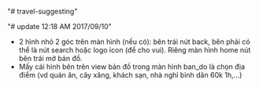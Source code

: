 ﻿"# travel-suggesting" 

"# update 12:18 AM 2017/09/10"
- 2 hình nhỏ 2 góc trên màn hình (nếu có): bên trái nút back, bên phải có thể là nút search hoặc logo icon (để cho vui). Riêng màn hình home nút bên trái mở bản đồ.
- Mấy cái hình bên trên view bản đồ trong màn hình ban_do là chọn địa điểm (vd quán ăn, cây xăng, khách sạn, nhà nghỉ bình dân 60k 1h,...)
